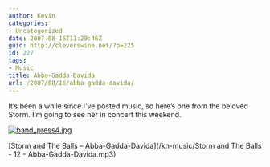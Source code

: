 ```yaml
---
author: Kevin
categories:
- Uncategorized
date: 2007-08-16T11:29:46Z
guid: http://cleverswine.net/?p=225
id: 227
tags:
- Music
title: Abba-Gadda-Davida
url: /2007/08/16/abba-gadda-davida/
---
```


It&#8217;s been a while since I&#8217;ve posted music, so here&#8217;s one from the beloved Storm. I&#8217;m going to see her in concert this weekend.

[<img src='https://i1.wp.com/blog.cleverswine.net/wp-content/uploads/2007/08/band_press4.jpg?resize=150%2C150' alt='band_press4.jpg' data-recalc-dims="1" />](https://i1.wp.com/blog.cleverswine.net/wp-content/uploads/2007/08/band_press4.jpg "band_press4.jpg")

[Storm and The Balls &#8211; Abba-Gadda-Davida](/kn-music/Storm and The Balls - 12 - Abba-Gadda-Davida.mp3)